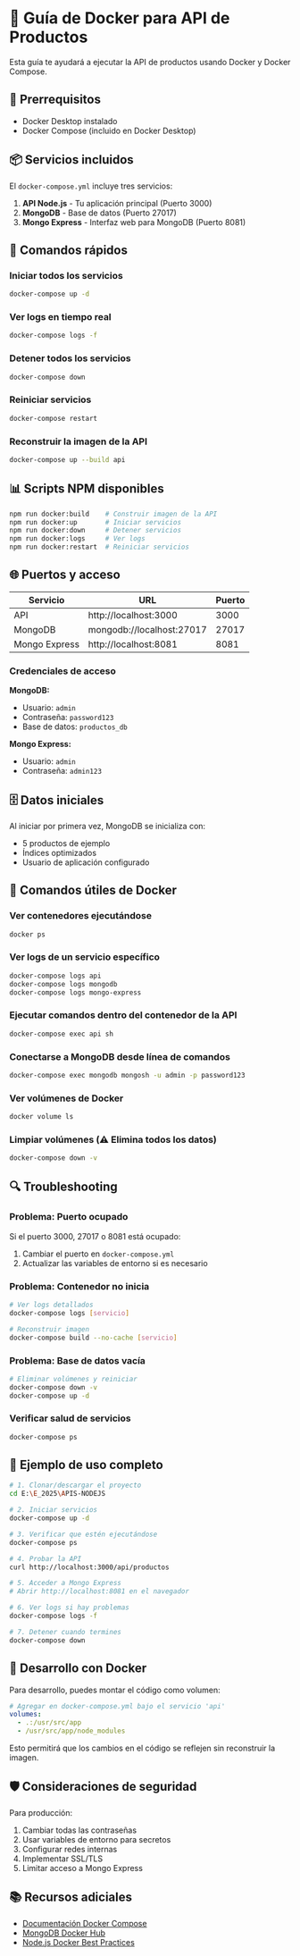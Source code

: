 # 🐳 Guía de Docker para API de Productos

Esta guía te ayudará a ejecutar la API de productos usando Docker y Docker Compose.

## 🔧 Prerrequisitos

- Docker Desktop instalado
- Docker Compose (incluido en Docker Desktop)

## 📦 Servicios incluidos

El `docker-compose.yml` incluye tres servicios:

1. **API Node.js** - Tu aplicación principal (Puerto 3000)
2. **MongoDB** - Base de datos (Puerto 27017) 
3. **Mongo Express** - Interfaz web para MongoDB (Puerto 8081)

## 🚀 Comandos rápidos

### Iniciar todos los servicios
```bash
docker-compose up -d
```

### Ver logs en tiempo real
```bash
docker-compose logs -f
```

### Detener todos los servicios
```bash
docker-compose down
```

### Reiniciar servicios
```bash
docker-compose restart
```

### Reconstruir la imagen de la API
```bash
docker-compose up --build api
```

## 📊 Scripts NPM disponibles

```bash
npm run docker:build    # Construir imagen de la API
npm run docker:up       # Iniciar servicios
npm run docker:down     # Detener servicios
npm run docker:logs     # Ver logs
npm run docker:restart  # Reiniciar servicios
```

## 🌐 Puertos y acceso

| Servicio | URL | Puerto |
|----------|-----|--------|
| API | http://localhost:3000 | 3000 |
| MongoDB | mongodb://localhost:27017 | 27017 |
| Mongo Express | http://localhost:8081 | 8081 |

### Credenciales de acceso

**MongoDB:**
- Usuario: `admin`
- Contraseña: `password123`
- Base de datos: `productos_db`

**Mongo Express:**
- Usuario: `admin`
- Contraseña: `admin123`

## 🗄️ Datos iniciales

Al iniciar por primera vez, MongoDB se inicializa con:
- 5 productos de ejemplo
- Índices optimizados
- Usuario de aplicación configurado

## 🔧 Comandos útiles de Docker

### Ver contenedores ejecutándose
```bash
docker ps
```

### Ver logs de un servicio específico
```bash
docker-compose logs api
docker-compose logs mongodb
docker-compose logs mongo-express
```

### Ejecutar comandos dentro del contenedor de la API
```bash
docker-compose exec api sh
```

### Conectarse a MongoDB desde línea de comandos
```bash
docker-compose exec mongodb mongosh -u admin -p password123
```

### Ver volúmenes de Docker
```bash
docker volume ls
```

### Limpiar volúmenes (⚠️ Elimina todos los datos)
```bash
docker-compose down -v
```

## 🔍 Troubleshooting

### Problema: Puerto ocupado
Si el puerto 3000, 27017 o 8081 está ocupado:
1. Cambiar el puerto en `docker-compose.yml`
2. Actualizar las variables de entorno si es necesario

### Problema: Contenedor no inicia
```bash
# Ver logs detallados
docker-compose logs [servicio]

# Reconstruir imagen
docker-compose build --no-cache [servicio]
```

### Problema: Base de datos vacía
```bash
# Eliminar volúmenes y reiniciar
docker-compose down -v
docker-compose up -d
```

### Verificar salud de servicios
```bash
docker-compose ps
```

## 📝 Ejemplo de uso completo

```bash
# 1. Clonar/descargar el proyecto
cd E:\E_2025\APIS-NODEJS

# 2. Iniciar servicios
docker-compose up -d

# 3. Verificar que estén ejecutándose
docker-compose ps

# 4. Probar la API
curl http://localhost:3000/api/productos

# 5. Acceder a Mongo Express
# Abrir http://localhost:8081 en el navegador

# 6. Ver logs si hay problemas
docker-compose logs -f

# 7. Detener cuando termines
docker-compose down
```

## 🔄 Desarrollo con Docker

Para desarrollo, puedes montar el código como volumen:

```yaml
# Agregar en docker-compose.yml bajo el servicio 'api'
volumes:
  - .:/usr/src/app
  - /usr/src/app/node_modules
```

Esto permitirá que los cambios en el código se reflejen sin reconstruir la imagen.

## 🛡️ Consideraciones de seguridad

Para producción:
1. Cambiar todas las contraseñas
2. Usar variables de entorno para secretos
3. Configurar redes internas
4. Implementar SSL/TLS
5. Limitar acceso a Mongo Express

## 📚 Recursos adiciales

- [Documentación Docker Compose](https://docs.docker.com/compose/)
- [MongoDB Docker Hub](https://hub.docker.com/_/mongo)
- [Node.js Docker Best Practices](https://nodejs.org/en/docs/guides/nodejs-docker-webapp/)
